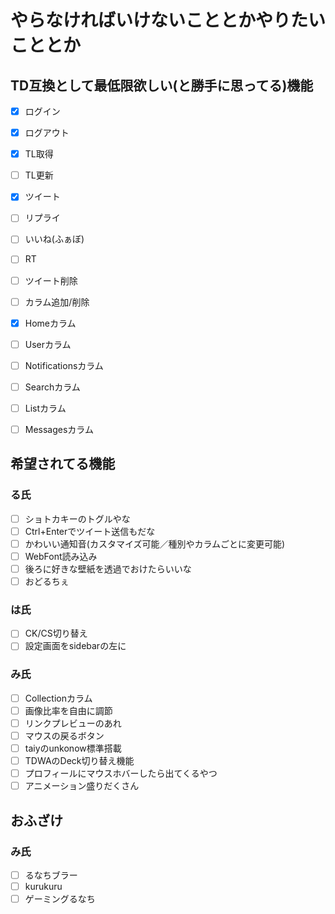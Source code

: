 # やらなければいけないこととかやりたいこととか

## TD互換として最低限欲しい(と勝手に思ってる)機能
- [x] ログイン
- [x] ログアウト
- [x] TL取得
- [ ] TL更新
- [x] ツイート
- [ ] リプライ
- [ ] いいね(ふぁぼ)
- [ ] RT
- [ ] ツイート削除
- [ ] カラム追加/削除
- [x] Homeカラム
- [ ] Userカラム
- [ ] Notificationsカラム
- [ ] Searchカラム
- [ ] Listカラム
- [ ] Messagesカラム


## 希望されてる機能
### る氏
- [ ] ショトカキーのトグルやな
- [ ] Ctrl+Enterでツイート送信もだな
- [ ] かわいい通知音(カスタマイズ可能／種別やカラムごとに変更可能)
- [ ] WebFont読み込み
- [ ] 後ろに好きな壁紙を透過でおけたらいいな
- [ ] おどるちぇ
### は氏
- [ ] CK/CS切り替え
- [ ] 設定画面をsidebarの左に
### み氏
- [ ] Collectionカラム
- [ ] 画像比率を自由に調節
- [ ] リンクプレビューのあれ
- [ ] マウスの戻るボタン
- [ ] taiyのunkonow標準搭載
- [ ] TDWAのDeck切り替え機能
- [ ] プロフィールにマウスホバーしたら出てくるやつ
- [ ] アニメーション盛りだくさん

## おふざけ
### み氏
- [ ] るなちブラー
- [ ] kurukuru
- [ ] ゲーミングるなち

